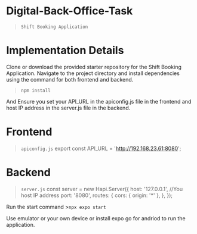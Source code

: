 # Digital-Back-Office-Task

>`Shift Booking Application `


# Implementation Details

  Clone or download the provided starter repository for the Shift Booking Application.
  Navigate to the project directory and install dependencies using the command for both frontend and backend.
>`npm install`

And Ensure you set your API_URL in the apiconfig.js file in the frontend and host IP address in the server.js file in the backend.

# Frontend
>`apiconfig.js`
> export const API_URL = 'http://192.168.23.61:8080';

# Backend
>`server.js`
>const server = new Hapi.Server({
  host: '127.0.0.1', //You host IP address 
  port: '8080',
  routes: {
    cors: { origin: '*' },
  },
});

Run the start command >`npx expo start`

Use emulator or your own device or install expo go for andriod to run the application.



